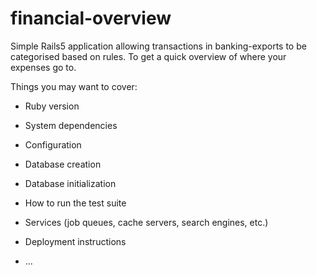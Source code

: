 

# financial-overview
Simple Rails5 application allowing transactions in banking-exports to be categorised based on rules. To get a quick overview of where your expenses go to.

Things you may want to cover:

* Ruby version

* System dependencies

* Configuration

* Database creation

* Database initialization

* How to run the test suite

* Services (job queues, cache servers, search engines, etc.)

* Deployment instructions

* ...
